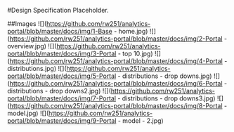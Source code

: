 #Design Specification
Placeholder.

##Images
![](https://github.com/rw251/analytics-portal/blob/master/docs/img/1-Base - home.jpg)
![](https://github.com/rw251/analytics-portal/blob/master/docs/img/2-Portal - overview.jpg)
![](https://github.com/rw251/analytics-portal/blob/master/docs/img/3-Portal - top 10.jpg)
![](https://github.com/rw251/analytics-portal/blob/master/docs/img/4-Portal - distributions.jpg)
![](https://github.com/rw251/analytics-portal/blob/master/docs/img/5-Portal - distributions - drop downs.jpg)
![](https://github.com/rw251/analytics-portal/blob/master/docs/img/6-Portal - distributions - drop downs2.jpg)
![](https://github.com/rw251/analytics-portal/blob/master/docs/img/7-Portal - distributions - drop downs3.jpg)
![](https://github.com/rw251/analytics-portal/blob/master/docs/img/8-Portal - model.jpg)
![](https://github.com/rw251/analytics-portal/blob/master/docs/img/9-Portal - model - 2.jpg)
